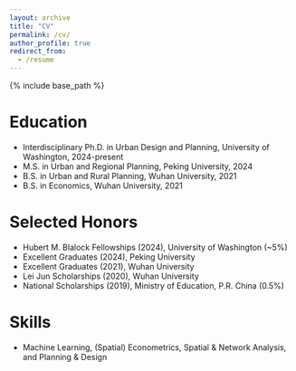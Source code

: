 ```yaml
---
layout: archive
title: "CV"
permalink: /cv/
author_profile: true
redirect_from:
  - /resume
---
```


{% include base_path %}

Education
======
* Interdisciplinary Ph.D. in Urban Design and Planning, University of Washington, 2024-present
* M.S. in Urban and Regional Planning, Peking University, 2024
* B.S. in Urban and Rural Planning, Wuhan University, 2021
* B.S. in Economics, Wuhan University, 2021

Selected Honors
=====
* Hubert M. Blalock Fellowships (2024), University of Washington (~5%)
* Excellent Graduates (2024), Peking University
* Excellent Graduates (2021), Wuhan University
* Lei Jun Scholarships (2020), Wuhan University
* National Scholarships (2019), Ministry of Education, P.R. China (0.5%)

Skills
======
* Machine Learning, (Spatial) Econometrics, Spatial & Network Analysis, and Planning & Design

